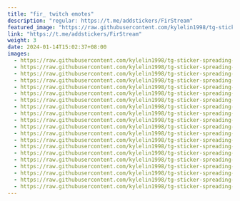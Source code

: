 ```yaml
---
title: "fir_ twitch emotes"
description: "regular: https://t.me/addstickers/FirStream"
featured_image: "https://raw.githubusercontent.com/kylelin1998/tg-sticker-spreading-worldwide-images/main/img/c0bac5e9-20a7-4918-b4d9-2986b2c86212.jpg"
link: "https://t.me/addstickers/FirStream"
weight: 3
date: 2024-01-14T15:02:37+08:00
images:
  - https://raw.githubusercontent.com/kylelin1998/tg-sticker-spreading-worldwide-images/main/img/c0bac5e9-20a7-4918-b4d9-2986b2c86212.jpg
  - https://raw.githubusercontent.com/kylelin1998/tg-sticker-spreading-worldwide-images/main/img/854c8b27-78b6-4d81-98d7-707fa44f78ab.jpg
  - https://raw.githubusercontent.com/kylelin1998/tg-sticker-spreading-worldwide-images/main/img/6e679908-12aa-436b-972e-a376a058a804.jpg
  - https://raw.githubusercontent.com/kylelin1998/tg-sticker-spreading-worldwide-images/main/img/9bd0edc4-6bcb-426c-939f-a152f11f39ae.jpg
  - https://raw.githubusercontent.com/kylelin1998/tg-sticker-spreading-worldwide-images/main/img/76b57d0f-b620-41a1-94eb-19cbff5effcc.jpg
  - https://raw.githubusercontent.com/kylelin1998/tg-sticker-spreading-worldwide-images/main/img/92fa4b4d-a674-4941-80d7-102db39e05fe.jpg
  - https://raw.githubusercontent.com/kylelin1998/tg-sticker-spreading-worldwide-images/main/img/f88acae1-62a0-4894-9aa2-89a4d2019db7.jpg
  - https://raw.githubusercontent.com/kylelin1998/tg-sticker-spreading-worldwide-images/main/img/e798ea14-e6f0-4ccf-9d6e-ac1cc85e8a1f.jpg
  - https://raw.githubusercontent.com/kylelin1998/tg-sticker-spreading-worldwide-images/main/img/13756a50-0bcd-4dde-8850-cc487f5a235c.jpg
  - https://raw.githubusercontent.com/kylelin1998/tg-sticker-spreading-worldwide-images/main/img/a7f3f1a6-7ee7-41b2-a952-96b0bec4f9f6.jpg
  - https://raw.githubusercontent.com/kylelin1998/tg-sticker-spreading-worldwide-images/main/img/2aad3e8e-1790-4c7c-b3cd-b7b016c84f3f.jpg
  - https://raw.githubusercontent.com/kylelin1998/tg-sticker-spreading-worldwide-images/main/img/36c9bff0-6e6d-4525-8d3e-0427c1618228.jpg
  - https://raw.githubusercontent.com/kylelin1998/tg-sticker-spreading-worldwide-images/main/img/609e0fa6-4c58-4252-b930-cd928ec52793.jpg
  - https://raw.githubusercontent.com/kylelin1998/tg-sticker-spreading-worldwide-images/main/img/baed1b50-c5a6-4dcb-931f-2392b8d9744f.jpg
  - https://raw.githubusercontent.com/kylelin1998/tg-sticker-spreading-worldwide-images/main/img/051de00d-9371-428e-a02e-c3be9a42fdd5.jpg
  - https://raw.githubusercontent.com/kylelin1998/tg-sticker-spreading-worldwide-images/main/img/285cc878-40ca-420c-a9c5-063b104052a8.jpg
  - https://raw.githubusercontent.com/kylelin1998/tg-sticker-spreading-worldwide-images/main/img/1f3886ad-4b4f-4545-8ab5-05478df46128.jpg
  - https://raw.githubusercontent.com/kylelin1998/tg-sticker-spreading-worldwide-images/main/img/e324a33f-9b17-49f8-a68e-6da6232aeac1.jpg
  - https://raw.githubusercontent.com/kylelin1998/tg-sticker-spreading-worldwide-images/main/img/6dc33421-faee-4390-b6f4-c4971d45b3ba.jpg
  - https://raw.githubusercontent.com/kylelin1998/tg-sticker-spreading-worldwide-images/main/img/89605837-e249-48d2-a979-2f2751f2b9a5.jpg
---
```

